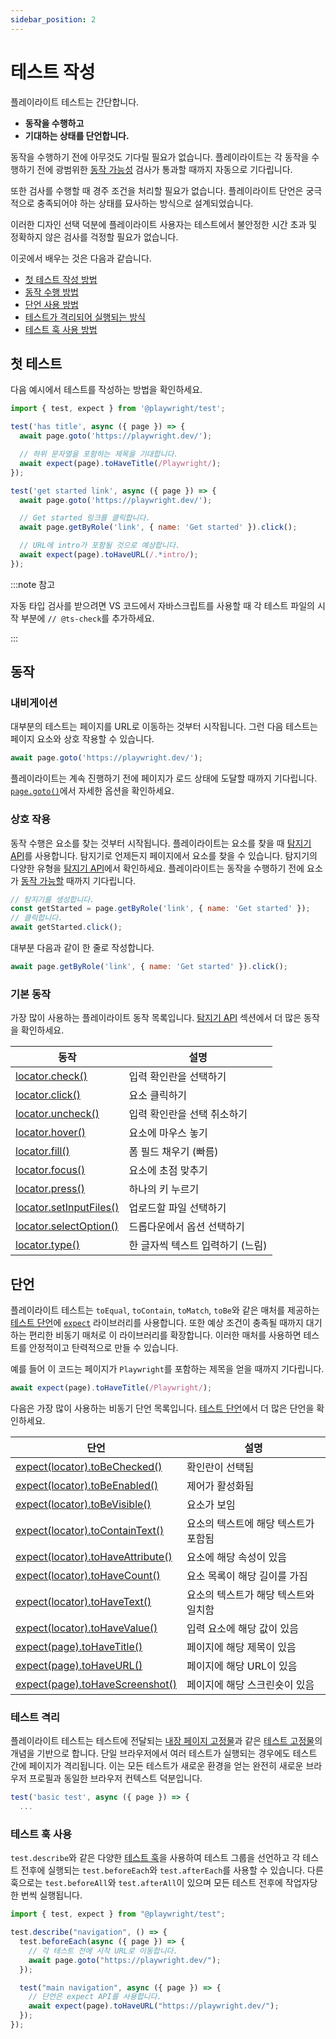 ```yaml
---
sidebar_position: 2
---
```


# 테스트 작성

플레이라이트 테스트는 간단합니다.

- **동작을 수행하고**
- **기대하는 상태를 단언합니다.**

동작을 수행하기 전에 아무것도 기다릴 필요가 없습니다. 플레이라이트는 각 동작을 수행하기 전에 광범위한 [동작 가능성](https://playwright.dev/docs/actionability) 검사가 통과할 때까지 자동으로 기다립니다.

또한 검사를 수행할 때 경주 조건을 처리할 필요가 없습니다. 플레이라이트 단언은 궁극적으로 충족되어야 하는 상태를 묘사하는 방식으로 설계되었습니다.

이러한 디자인 선택 덕분에 플레이라이트 사용자는 테스트에서 불안정한 시간 초과 및 정확하지 않은 검사를 걱정할 필요가 없습니다.

이곳에서 배우는 것은 다음과 같습니다.

- [첫 테스트 작성 방법](#첫-테스트)
- [동작 수행 방법](#동작)
- [단언 사용 방법](#단언)
- [테스트가 격리되어 실행되는 방식](#테스트-격리)
- [테스트 훅 사용 방법](#테스트-훅-사용)

## 첫 테스트

다음 예시에서 테스트를 작성하는 방법을 확인하세요.

```js
import { test, expect } from '@playwright/test';

test('has title', async ({ page }) => {
  await page.goto('https://playwright.dev/');

  // 하위 문자열을 포함하는 제목을 기대합니다.
  await expect(page).toHaveTitle(/Playwright/);
});

test('get started link', async ({ page }) => {
  await page.goto('https://playwright.dev/');

  // Get started 링크를 클릭합니다.
  await page.getByRole('link', { name: 'Get started' }).click();

  // URL에 intro가 포함될 것으로 예상합니다.
  await expect(page).toHaveURL(/.*intro/);
});
```

:::note 참고

자동 타입 검사를 받으려면 VS 코드에서 자바스크립트를 사용할 때 각 테스트 파일의 시작 부분에 `// @ts-check`를 추가하세요.

:::

## 동작

### 내비게이션

대부분의 테스트는 페이지를 URL로 이동하는 것부터 시작됩니다. 그런 다음 테스트는 페이지 요소와 상호 작용할 수 있습니다.

```js
await page.goto('https://playwright.dev/');
```

플레이라이트는 계속 진행하기 전에 페이지가 로드 상태에 도달할 때까지 기다립니다. [`page.goto()`](https://playwright.dev/docs/api/class-page#page-goto)에서 자세한 옵션을 확인하세요.

### 상호 작용

동작 수행은 요소를 찾는 것부터 시작됩니다. 플레이라이트는 요소를 찾을 때 [탐지기 API](https://playwright.dev/docs/locators)를 사용합니다. 탐지기로 언제든지 페이지에서 요소를 찾을 수 있습니다. 탐지기의 다양한 유형을 [탐지기 API](https://playwright.dev/docs/locators)에서 확인하세요. 플레이라이트는 동작을 수행하기 전에 요소가 [동작 가능할](https://playwright.dev/docs/actionability) 때까지 기다립니다.

```js
// 탐지기를 생성합니다.
const getStarted = page.getByRole('link', { name: 'Get started' });
// 클릭합니다.
await getStarted.click();
```

대부분 다음과 같이 한 줄로 작성합니다.

```js
await page.getByRole('link', { name: 'Get started' }).click();
```

### 기본 동작

가장 많이 사용하는 플레이라이트 동작 목록입니다. [탐지기 API](https://playwright.dev/docs/api/class-locator) 섹션에서 더 많은 동작을 확인하세요.

| 동작 | 설명 |
| ------------------------------------------------------------ | --------------------------------------- |
| [locator.check()](https://playwright.dev/docs/api/class-locator#locator-check) | 입력 확인란을 선택하기 |
| [locator.click()](https://playwright.dev/docs/api/class-locator#locator-click) | 요소 클릭하기 |
| [locator.uncheck()](https://playwright.dev/docs/api/class-locator#locator-uncheck) | 입력 확인란을 선택 취소하기 |
| [locator.hover()](https://playwright.dev/docs/api/class-locator#locator-hover) | 요소에 마우스 놓기 |
| [locator.fill()](https://playwright.dev/docs/api/class-locator#locator-fill) | 폼 필드 채우기 (빠름) |
| [locator.focus()](https://playwright.dev/docs/api/class-locator#locator-focus) | 요소에 초점 맞추기 |
| [locator.press()](https://playwright.dev/docs/api/class-locator#locator-press) | 하나의 키 누르기 |
| [locator.setInputFiles()](https://playwright.dev/docs/api/class-locator#locator-set-input-files) | 업로드할 파일 선택하기 |
| [locator.selectOption()](https://playwright.dev/docs/api/class-locator#locator-select-option) | 드롭다운에서 옵션 선택하기 |
| [locator.type()](https://playwright.dev/docs/api/class-locator#locator-type) | 한 글자씩 텍스트 입력하기 (느림) |

## 단언

플레이라이트 테스트는 `toEqual`, `toContain`, `toMatch`, `toBe`와 같은 매처를 제공하는 [테스트 단언](docs/test/playwright/test/assertions.md)에 [`expect`](https://jestjs.io/docs/expect) 라이브러리를 사용합니다. 또한 예상 조건이 충족될 때까지 대기하는 편리한 비동기 매처로 이 라이브러리를 확장합니다. 이러한 매처를 사용하면 테스트를 안정적이고 탄력적으로 만들 수 있습니다.

예를 들어 이 코드는 페이지가 `Playwright`를 포함하는 제목을 얻을 때까지 기다립니다.

```js
await expect(page).toHaveTitle(/Playwright/);
```

다음은 가장 많이 사용하는 비동기 단언 목록입니다. [테스트 단언](docs/test/playwright/test/assertions.md)에서 더 많은 단언을 확인하세요.

| 단언 | 설명 |
| ------------------------------------------------------------ | --------------------------------- |
| [expect(locator).toBeChecked()](https://playwright.dev/docs/api/class-locatorassertions#locator-assertions-to-be-checked) | 확인란이 선택됨 |
| [expect(locator).toBeEnabled()](https://playwright.dev/docs/api/class-locatorassertions#locator-assertions-to-be-enabled) | 제어가 활성화됨 |
| [expect(locator).toBeVisible()](https://playwright.dev/docs/api/class-locatorassertions#locator-assertions-to-be-visible) | 요소가 보임 |
| [expect(locator).toContainText()](https://playwright.dev/docs/api/class-locatorassertions#locator-assertions-to-contain-text) | 요소의 텍스트에 해당 텍스트가 포함됨 |
| [expect(locator).toHaveAttribute()](https://playwright.dev/docs/api/class-locatorassertions#locator-assertions-to-have-attribute) | 요소에 해당 속성이 있음 |
| [expect(locator).toHaveCount()](https://playwright.dev/docs/api/class-locatorassertions#locator-assertions-to-have-count) | 요소 목록이 해당 길이를 가짐 |
| [expect(locator).toHaveText()](https://playwright.dev/docs/api/class-locatorassertions#locator-assertions-to-have-text) | 요소의 텍스트가 해당 텍스트와 일치함 |
| [expect(locator).toHaveValue()](https://playwright.dev/docs/api/class-locatorassertions#locator-assertions-to-have-value) | 입력 요소에 해당 값이 있음 |
| [expect(page).toHaveTitle()](https://playwright.dev/docs/api/class-pageassertions#page-assertions-to-have-title) | 페이지에 해당 제목이 있음 |
| [expect(page).toHaveURL()](https://playwright.dev/docs/api/class-pageassertions#page-assertions-to-have-url) | 페이지에 해당 URL이 있음 |
| [expect(page).toHaveScreenshot()](https://playwright.dev/docs/api/class-pageassertions#page-assertions-to-have-screenshot-1) | 페이지에 해당 스크린숏이 있음 |

### 테스트 격리

플레이라이트 테스트는 테스트에 전달되는 [내장 페이지 고정물](https://playwright.dev/docs/test-fixtures#built-in-fixtures)과 같은 [테스트 고정물](https://playwright.dev/docs/test-fixtures)의 개념을 기반으로 합니다. 단일 브라우저에서 여러 테스트가 실행되는 경우에도 테스트 간에 페이지가 격리됩니다. 이는 모든 테스트가 새로운 환경을 얻는 완전히 새로운 브라우저 프로필과 동일한 브라우저 컨텍스트 덕분입니다.

```js
test('basic test', async ({ page }) => {
  ...
```

### 테스트 훅 사용

`test.describe`와 같은 다양한 [테스트 훅](https://playwright.dev/docs/api/class-test)을 사용하여 테스트 그룹을 선언하고 각 테스트 전후에 실행되는 `test.beforeEach`와 `test.afterEach`를 사용할 수 있습니다. 다른 훅으로는 `test.beforeAll`와 `test.afterAll`이 있으며 모든 테스트 전후에 작업자당 한 번씩 실행됩니다.

```js
import { test, expect } from "@playwright/test";

test.describe("navigation", () => {
  test.beforeEach(async ({ page }) => {
    // 각 테스트 전에 시작 URL로 이동합니다.
    await page.goto("https://playwright.dev/");
  });

  test("main navigation", async ({ page }) => {
    // 단언은 expect API를 사용합니다.
    await expect(page).toHaveURL("https://playwright.dev/");
  });
});
```

